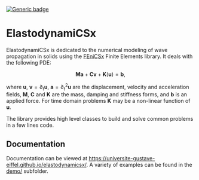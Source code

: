[![Generic badge](https://github.com/Universite-Gustave-Eiffel/elastodynamicsx/actions/workflows/pages/pages-build-deployment/badge.svg)](https://universite-gustave-eiffel.github.io/elastodynamicsx/)	

# ElastodynamiCSx 
ElastodynamiCSx is dedicated to the numerical modeling of wave propagation in solids using the [FEniCSx](https://fenicsproject.org/) Finite Elements library. It deals with the following PDE:

$$\mathbf{M}\mathbf{a} + \mathbf{C}\mathbf{v} + \mathbf{K}(\mathbf{u}) = \mathbf{b},$$

where $\mathbf{u}$, $\mathbf{v}=\partial_t \mathbf{u}$, $\mathbf{a}=\partial_t^2\mathbf{u}$ are the displacement, velocity and acceleration fields, $\mathbf{M}$, $\mathbf{C}$ and $\mathbf{K}$ are the mass, damping and stiffness forms, and $\mathbf{b}$ is an applied force. For time domain problems $\mathbf{K}$ may be a non-linear function of $\mathbf{u}$.

The library provides high level classes to build and solve common problems in a few lines code.

## Documentation
Documentation can be viewed at https://universite-gustave-eiffel.github.io/elastodynamicsx/. A variety of examples can be found in the [demo/](https://github.com/Universite-Gustave-Eiffel/elastodynamicsx/tree/main/demo) subfolder.
